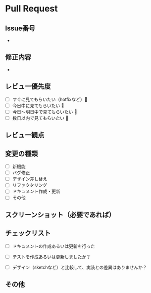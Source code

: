 # Pull Request

## Issue番号
<!-- 関連するGithubのIssueを記載 -->

-

## 修正内容
<!-- 何についての変更なのかなど -->

-

## レビュー優先度

- [ ] すぐに見てもらいたい（hotfixなど）🚀
- [ ] 今日中に見てもらいたい 🚗
- [ ] 今日〜明日中で見てもらいたい 🚶
- [ ] 数日以内で見てもらいたい 🐢

## レビュー観点

<!--
  レビューアに確認してほしい事柄の記載をお願い致します。
  特に、本PRにてレビュー対象外の内容があれば合わせて記載をお願い致します。
-->

## 変更の種類
<!-- 当てはまるものにチェックしてください -->

- [ ] 新機能
- [ ] バグ修正
- [ ] デザイン差し替え
- [ ] リファクタリング
- [ ] ドキュメント作成・更新
- [ ] その他

## スクリーンショット（必要であれば）
<!-- UIの作成・更新だとできれば -->

## チェックリスト
<!-- ドキュメント更新を行った場合は、ドキュメントのリンクを添える -->

- [ ] ドキュメントの作成あるいは更新を行った

<!-- 既存テストの更新、新規テストの追加を実施したか記載ください -->

- [ ] テストを作成あるいは更新しましたか？

<!--
  Androidにおける制約でデザイン通りに実装できなかった場合は、
  PM・デザイナーと代替案について議論の上、合意された内容を記載ください
-->

- [ ] デザイン（sketchなど）と比較して、実装との差異はありませんか？

## その他
<!-- その他何かあれば -->
